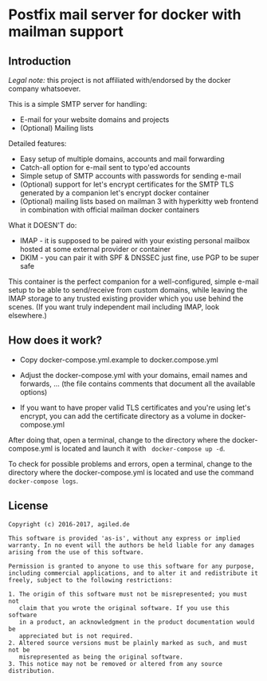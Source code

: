 
# Postfix mail server for docker with mailman support

## Introduction

*Legal note:* this project is not affiliated with/endorsed by the
docker company whatsoever.

This is a simple SMTP server for handling:

- E-mail for your website domains and projects
- (Optional) Mailing lists

Detailed features:

- Easy setup of multiple domains, accounts and mail forwarding
- Catch-all option for e-mail sent to typo'ed accounts
- Simple setup of SMTP accounts with passwords for sending e-mail
- (Optional) support for let's encrypt certificates for the SMTP TLS
             generated by a companion let's encrypt docker container
- (Optional) mailing lists based on mailman 3 with hyperkitty web frontend
             in combination with official mailman docker containers

What it DOESN'T do:

- IMAP - it is supposed to be paired with your existing personal mailbox
  hosted at some external provider or container
- DKIM - you can pair it with SPF & DNSSEC just fine, use PGP to be super safe

This container is the perfect companion for a well-configured, simple e-mail
setup to be able to send/receive from custom domains, while leaving the IMAP
storage to any trusted existing provider which you use behind the scenes.
(If you want truly independent mail including IMAP, look elsewhere.)


## How does it work?

- Copy docker-compose.yml.example to docker.compose.yml

- Adjust the docker-compose.yml with your domains, email names and forwards,
  ... (the file contains comments that document all the available options)

- If you want to have proper valid TLS certificates and you're using let's
  encrypt, you can add the certificate directory as a volume in
  docker-compose.yml

After doing that, open a terminal, change to the directory where the
docker-compose.yml is located and launch it with ``` docker-compose up -d```.

To check for possible problems and errors, open a terminal, change to the
directory where the docker-compose.yml is located and use the command
``` docker-compose logs```.


## License

```
Copyright (c) 2016-2017, agiled.de

This software is provided 'as-is', without any express or implied
warranty. In no event will the authors be held liable for any damages
arising from the use of this software.

Permission is granted to anyone to use this software for any purpose,
including commercial applications, and to alter it and redistribute it
freely, subject to the following restrictions:

1. The origin of this software must not be misrepresented; you must not
   claim that you wrote the original software. If you use this software
   in a product, an acknowledgment in the product documentation would be
   appreciated but is not required.
2. Altered source versions must be plainly marked as such, and must not be
   misrepresented as being the original software.
3. This notice may not be removed or altered from any source distribution.
```

